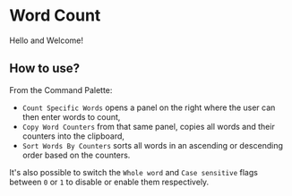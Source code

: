 # Word Count

Hello and Welcome!

## How to use?
From the Command Palette:
- `Count Specific Words` opens a panel on the right where the user can then enter words to count,
- `Copy Word Counters` from that same panel, copies all words and their counters into the clipboard,
- `Sort Words By Counters` sorts all words in an ascending or descending order based on the counters.

It's also possible to switch the `Whole word` and `Case sensitive` flags between `0` or `1` to disable or enable them respectively.
